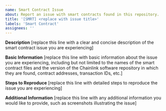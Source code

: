 ```yaml
---
name: Smart Contract Issue
about: Report an issue with smart contracts found in this repository.
title: '[SMRT] <replace with issue title>'
labels: 'Smart Contract'
assignees: ''
---
```


**Description**
[replace this line with a clear and concise description of the smart contract issue you are experiencing]

**Basic Information**
[replace this line with basic information about the issue you are experiencing, including but not limited to the names of the smart contract files and the version of the Chainlink software repository in which they are found, contract addresses, transaction IDs, etc.]

**Steps to Reproduce**
[replace this line with detailed steps to reproduce the issue you are experiencing]

**Additional Information**
[replace this line with any additional information you would like to provide, such as screenshots illustrating the issue]
